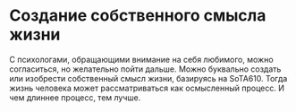 # Создание собственного смысла жизни

С психологами, обращающими внимание на себя любимого, можно согласиться, но желательно пойти дальше. Можно буквально создать или изобрести собственный смысл жизни, базируясь на SoTA610. Тогда жизнь человека может рассматриваться как осмысленный процесс. И чем длиннее процесс, тем лучше.
